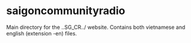 # saigoncommunityradio
Main directory for the \..SG_CR../ website.
Contains both vietnamese and english (extension -en) files.
